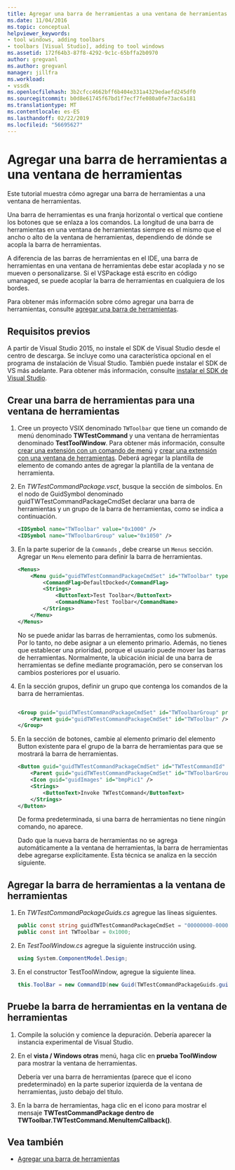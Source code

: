 ```yaml
---
title: Agregar una barra de herramientas a una ventana de herramientas | Microsoft Docs
ms.date: 11/04/2016
ms.topic: conceptual
helpviewer_keywords:
- tool windows, adding toolbars
- toolbars [Visual Studio], adding to tool windows
ms.assetid: 172f64b3-87f8-4292-9c1c-65bffa2b0970
author: gregvanl
ms.author: gregvanl
manager: jillfra
ms.workload:
- vssdk
ms.openlocfilehash: 3b2cfcc4662bff6b404e331a4329edaefd245df0
ms.sourcegitcommit: b0d8e61745f67bd1f7ecf7fe080a0fe73ac6a181
ms.translationtype: MT
ms.contentlocale: es-ES
ms.lasthandoff: 02/22/2019
ms.locfileid: "56695627"
---
```

# <a name="add-a-toolbar-to-a-tool-window"></a>Agregar una barra de herramientas a una ventana de herramientas
Este tutorial muestra cómo agregar una barra de herramientas a una ventana de herramientas.

 Una barra de herramientas es una franja horizontal o vertical que contiene los botones que se enlaza a los comandos. La longitud de una barra de herramientas en una ventana de herramientas siempre es el mismo que el ancho o alto de la ventana de herramientas, dependiendo de dónde se acopla la barra de herramientas.

 A diferencia de las barras de herramientas en el IDE, una barra de herramientas en una ventana de herramientas debe estar acoplada y no se mueven o personalizarse. Si el VSPackage está escrito en código umanaged, se puede acoplar la barra de herramientas en cualquiera de los bordes.

 Para obtener más información sobre cómo agregar una barra de herramientas, consulte [agregar una barra de herramientas](../extensibility/adding-a-toolbar.md).

## <a name="prerequisites"></a>Requisitos previos
 A partir de Visual Studio 2015, no instale el SDK de Visual Studio desde el centro de descarga. Se incluye como una característica opcional en el programa de instalación de Visual Studio. También puede instalar el SDK de VS más adelante. Para obtener más información, consulte [instalar el SDK de Visual Studio](../extensibility/installing-the-visual-studio-sdk.md).

## <a name="create-a-toolbar-for-a-tool-window"></a>Crear una barra de herramientas para una ventana de herramientas

1.  Cree un proyecto VSIX denominado `TWToolbar` que tiene un comando de menú denominado **TWTestCommand** y una ventana de herramientas denominado **TestToolWindow**. Para obtener más información, consulte [crear una extensión con un comando de menú](../extensibility/creating-an-extension-with-a-menu-command.md) y [crear una extensión con una ventana de herramientas](../extensibility/creating-an-extension-with-a-tool-window.md). Deberá agregar la plantilla de elemento de comando antes de agregar la plantilla de la ventana de herramienta.

2.  En *TWTestCommandPackage.vsct*, busque la sección de símbolos. En el nodo de GuidSymbol denominado guidTWTestCommandPackageCmdSet declarar una barra de herramientas y un grupo de la barra de herramientas, como se indica a continuación.

    ```xml
    <IDSymbol name="TWToolbar" value="0x1000" />
    <IDSymbol name="TWToolbarGroup" value="0x1050" />
    ```

3.  En la parte superior de la `Commands` , debe crearse un `Menus` sección. Agregar un `Menu` elemento para definir la barra de herramientas.

    ```xml
    <Menus>
        <Menu guid="guidTWTestCommandPackageCmdSet" id="TWToolbar" type="ToolWindowToolbar">
            <CommandFlag>DefaultDocked</CommandFlag>
            <Strings>
                <ButtonText>Test Toolbar</ButtonText>
                <CommandName>Test Toolbar</CommandName>
            </Strings>
        </Menu>
    </Menus>
    ```

     No se puede anidar las barras de herramientas, como los submenús. Por lo tanto, no debe asignar a un elemento primario. Además, no tienes que establecer una prioridad, porque el usuario puede mover las barras de herramientas. Normalmente, la ubicación inicial de una barra de herramientas se define mediante programación, pero se conservan los cambios posteriores por el usuario.

4.  En la sección grupos, definir un grupo que contenga los comandos de la barra de herramientas.

    ```xml

    <Group guid="guidTWTestCommandPackageCmdSet" id="TWToolbarGroup" priority="0x0000">
        <Parent guid="guidTWTestCommandPackageCmdSet" id="TWToolbar" />
    </Group>
    ```

5.  En la sección de botones, cambie al elemento primario del elemento Button existente para el grupo de la barra de herramientas para que se mostrará la barra de herramientas.

    ```xml
    <Button guid="guidTWTestCommandPackageCmdSet" id="TWTestCommandId" priority="0x0100" type="Button">
        <Parent guid="guidTWTestCommandPackageCmdSet" id="TWToolbarGroup" />
        <Icon guid="guidImages" id="bmpPic1" />
        <Strings>
            <ButtonText>Invoke TWTestCommand</ButtonText>
        </Strings>
    </Button>
    ```

     De forma predeterminada, si una barra de herramientas no tiene ningún comando, no aparece.

     Dado que la nueva barra de herramientas no se agrega automáticamente a la ventana de herramientas, la barra de herramientas debe agregarse explícitamente. Esta técnica se analiza en la sección siguiente.

## <a name="add-the-toolbar-to-the-tool-window"></a>Agregar la barra de herramientas a la ventana de herramientas

1.  En *TWTestCommandPackageGuids.cs* agregue las líneas siguientes.

    ```csharp
    public const string guidTWTestCommandPackageCmdSet = "00000000-0000-0000-0000-0000";  // get the GUID from the .vsct file
    public const int TWToolbar = 0x1000;
    ```

2.  En *TestToolWindow.cs* agregue la siguiente instrucción using.

    ```csharp
    using System.ComponentModel.Design;
    ```

3.  En el constructor TestToolWindow, agregue la siguiente línea.

    ```csharp
    this.ToolBar = new CommandID(new Guid(TWTestCommandPackageGuids.guidTWTestCommandPackageCmdSet), TWTestCommandPackageGuids.TWToolbar);
    ```

## <a name="test-the-toolbar-in-the-tool-window"></a>Pruebe la barra de herramientas en la ventana de herramientas

1.  Compile la solución y comience la depuración. Debería aparecer la instancia experimental de Visual Studio.

2.  En el **vista / Windows otras** menú, haga clic en **prueba ToolWindow** para mostrar la ventana de herramientas.

     Debería ver una barra de herramientas (parece que el icono predeterminado) en la parte superior izquierda de la ventana de herramientas, justo debajo del título.

3.  En la barra de herramientas, haga clic en el icono para mostrar el mensaje **TWTestCommandPackage dentro de TWToolbar.TWTestCommand.MenuItemCallback()**.

## <a name="see-also"></a>Vea también
- [Agregar una barra de herramientas](../extensibility/adding-a-toolbar.md)